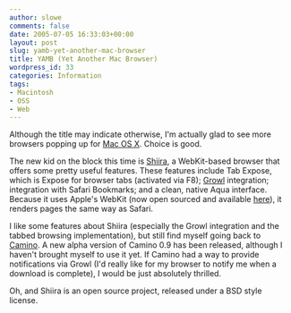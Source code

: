 ```yaml
---
author: slowe
comments: false
date: 2005-07-05 16:33:03+00:00
layout: post
slug: yamb-yet-another-mac-browser
title: YAMB (Yet Another Mac Browser)
wordpress_id: 33
categories: Information
tags:
- Macintosh
- OSS
- Web
---
```


Although the title may indicate otherwise, I'm actually glad to see more browsers popping up for [Mac OS X](http://www.apple.com/macosx/). Choice is good.

The new kid on the block this time is [Shiira](http://hmdt-web.net/shiira/index-e.html), a WebKit-based browser that offers some pretty useful features. These features include Tab Expose, which is Expose for browser tabs (activated via F8); [Growl](http://www.growl.info/) integration; integration with Safari Bookmarks; and a clean, native Aqua interface. Because it uses Apple's WebKit (now open sourced and available [here](http://webkit.opendarwin.org/)), it renders pages the same way as Safari.

I like some features about Shiira (especially the Growl integration and the tabbed browsing implementation), but still find myself going back to [Camino](http://www.caminobrowser.org/). A new alpha version of Camino 0.9 has been released, although I haven't brought myself to use it yet. If Camino had a way to provide notifications via Growl (I'd really like for my browser to notify me when a download is complete), I would be just absolutely thrilled.

Oh, and Shiira is an open source project, released under a BSD style license.

